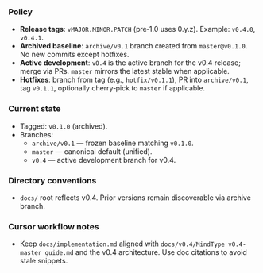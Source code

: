 <!--══════════════════════════════════════════════════════════
  ╔══════════════════════════════════════════════════════════════╗
  ║  ░  V E R S I O N I N G  &  B R A N C H I N G  P O L I C Y  ░  ║
  ║                                                              ║
  ║                                                              ║
  ║                                                              ║
  ║                                                              ║
  ║           ╌╌  P L A C E H O L D E R  ╌╌                      ║
  ║                                                              ║
  ║                                                              ║
  ║                                                              ║
  ║                                                              ║
  ╚══════════════════════════════════════════════════════════════╝
    • WHAT ▸ Repository versioning, tags, and branches for MindType
    • WHY  ▸ Keep v0.1 archived and advance v0.4 cleanly without drift
    • HOW  ▸ Lightweight semantic tags + long‑lived archive and dev branches
-->

### Policy

- **Release tags**: `vMAJOR.MINOR.PATCH` (pre‑1.0 uses 0.y.z). Example: `v0.4.0`, `v0.4.1`.
- **Archived baseline**: `archive/v0.1` branch created from `master@v0.1.0`. No new commits except hotfixes.
- **Active development**: `v0.4` is the active branch for the v0.4 release; merge via PRs. `master` mirrors the latest stable when applicable.
- **Hotfixes**: branch from tag (e.g., `hotfix/v0.1.1`), PR into `archive/v0.1`, tag `v0.1.1`, optionally cherry‑pick to `master` if applicable.

### Current state

- Tagged: `v0.1.0` (archived).
- Branches:
  - `archive/v0.1` — frozen baseline matching `v0.1.0`.
  - `master` — canonical default (unified).
  - `v0.4` — active development branch for v0.4.

### Directory conventions

- `docs/` root reflects v0.4. Prior versions remain discoverable via archive branch.

### Cursor workflow notes

- Keep `docs/implementation.md` aligned with `docs/v0.4/MindType v0.4-master guide.md` and the v0.4 architecture. Use doc citations to avoid stale snippets.
